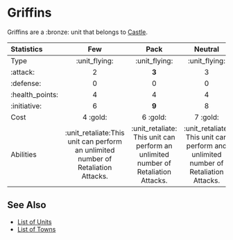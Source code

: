 # Griffins

Griffins are a :bronze: unit that belongs to [Castle](../towns/castle.md).

| Statistics | Few | Pack | Neutral |
| :--- | :---: | :---: | :---: |
| Type | :unit_flying: | :unit_flying: | :unit_flying: |
| :attack: | 2 | **3** | 3 |
| :defense: | 0 | 0 | 0 |
| :health_points: | 4 | 4 | 4 |
| :initiative: | 6 | **9** | 8 |
| Cost | 4 :gold: | 6 :gold: | 7 :gold: |
| Abilities | :unit_retaliate:This unit can perform an unlimited number of Retaliation Attacks. | :unit_retaliate: This unit can perform an unlimited number of Retaliation Attacks. | :unit_retaliate: This unit can perform and unlimited number of Retaliation Attacks. |


## See Also

- [List of Units](index.md)
- [List of Towns](../towns/index.md)